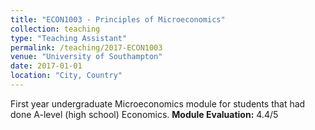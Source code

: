```yaml
---
title: "ECON1003 - Principles of Microeconomics"
collection: teaching
type: "Teaching Assistant"
permalink: /teaching/2017-ECON1003
venue: "University of Southampton"
date: 2017-01-01
location: "City, Country"
---
```


First year undergraduate Microeconomics module for students that had done A-level (high school) Economics. **Module Evaluation:** 4.4/5

